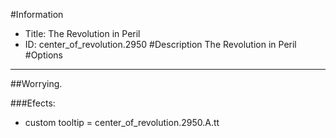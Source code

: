 #Information
 - Title: The Revolution in Peril
 - ID: center_of_revolution.2950
#Description
The Revolution in Peril
#Options

___
##Worrying.

###Efects:<ul><li>custom tooltip = center_of_revolution.2950.A.tt</li></ul>
